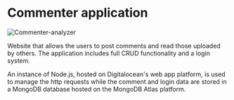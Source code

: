 # Commenter application

![Commenter-analyzer](https://github.com/gmag95/personalpage/blob/main/public/img/screenshots/commenter.png?raw=true)

Website that allows the users to post comments and read those uploaded by others. The application includes full CRUD functionality and a login system.

An instance of Node.js, hosted on Digitalocean's web app platform, is used to manage the http requests while the comment and login data are stored in a MongoDB database hosted on the MongoDB Atlas platform.
